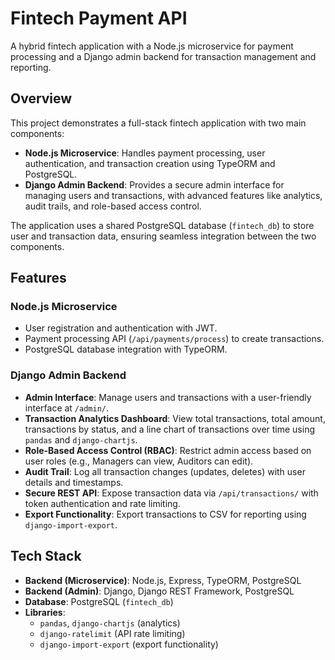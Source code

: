 # Fintech Payment API

A hybrid fintech application with a Node.js microservice for payment processing and a Django admin backend for transaction management and reporting.

## Overview

This project demonstrates a full-stack fintech application with two main components:
- **Node.js Microservice**: Handles payment processing, user authentication, and transaction creation using TypeORM and PostgreSQL.
- **Django Admin Backend**: Provides a secure admin interface for managing users and transactions, with advanced features like analytics, audit trails, and role-based access control.

The application uses a shared PostgreSQL database (`fintech_db`) to store user and transaction data, ensuring seamless integration between the two components.

## Features

### Node.js Microservice
- User registration and authentication with JWT.
- Payment processing API (`/api/payments/process`) to create transactions.
- PostgreSQL database integration with TypeORM.

### Django Admin Backend
- **Admin Interface**: Manage users and transactions with a user-friendly interface at `/admin/`.
- **Transaction Analytics Dashboard**: View total transactions, total amount, transactions by status, and a line chart of transactions over time using `pandas` and `django-chartjs`.
- **Role-Based Access Control (RBAC)**: Restrict admin access based on user roles (e.g., Managers can view, Auditors can edit).
- **Audit Trail**: Log all transaction changes (updates, deletes) with user details and timestamps.
- **Secure REST API**: Expose transaction data via `/api/transactions/` with token authentication and rate limiting.
- **Export Functionality**: Export transactions to CSV for reporting using `django-import-export`.

## Tech Stack
- **Backend (Microservice)**: Node.js, Express, TypeORM, PostgreSQL
- **Backend (Admin)**: Django, Django REST Framework, PostgreSQL
- **Database**: PostgreSQL (`fintech_db`)
- **Libraries**:
  - `pandas`, `django-chartjs` (analytics)
  - `django-ratelimit` (API rate limiting)
  - `django-import-export` (export functionality)

